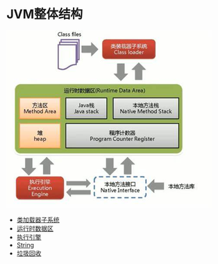 # JVM整体结构
![image](https://github.com/ZHI-JIU/JVM/blob/main/MemAndGC/pic/JVMStructure.jpg)

- [类加载器子系统](https://github.com/ZHI-JIU/JVM/tree/main/MemAndGC/ClassLoader)
- [运行时数据区]()
- [执行引擎]()
- [String]()
- [垃圾回收]()


